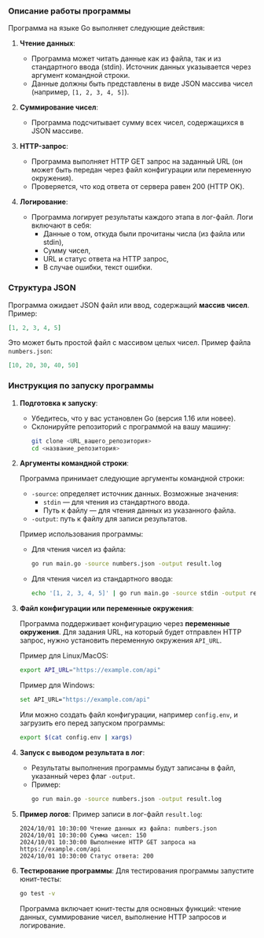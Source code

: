 ### Описание работы программы

Программа на языке Go выполняет следующие действия:

1. **Чтение данных**: 
   - Программа может читать данные как из файла, так и из стандартного ввода (stdin). Источник данных указывается через аргумент командной строки.
   - Данные должны быть представлены в виде JSON массива чисел (например, `[1, 2, 3, 4, 5]`).
   
2. **Суммирование чисел**:
   - Программа подсчитывает сумму всех чисел, содержащихся в JSON массиве.

3. **HTTP-запрос**:
   - Программа выполняет HTTP GET запрос на заданный URL (он может быть передан через файл конфигурации или переменную окружения).
   - Проверяется, что код ответа от сервера равен 200 (HTTP OK).

4. **Логирование**:
   - Программа логирует результаты каждого этапа в лог-файл. Логи включают в себя:
     - Данные о том, откуда были прочитаны числа (из файла или stdin),
     - Сумму чисел,
     - URL и статус ответа на HTTP запрос,
     - В случае ошибки, текст ошибки.

### Структура JSON

Программа ожидает JSON файл или ввод, содержащий **массив чисел**. Пример:

```json
[1, 2, 3, 4, 5]
```

Это может быть простой файл с массивом целых чисел. Пример файла `numbers.json`:

```json
[10, 20, 30, 40, 50]
```

### Инструкция по запуску программы

1. **Подготовка к запуску**:
   - Убедитесь, что у вас установлен Go (версия 1.16 или новее).
   - Склонируйте репозиторий с программой на вашу машину:
     ```bash
     git clone <URL_вашего_репозитория>
     cd <название_репозитория>
     ```

2. **Аргументы командной строки**:

   Программа принимает следующие аргументы командной строки:

   - `-source`: определяет источник данных. Возможные значения:
     - `stdin` — для чтения из стандартного ввода.
     - Путь к файлу — для чтения данных из указанного файла.
   - `-output`: путь к файлу для записи результатов.

   Пример использования программы:

   - Для чтения чисел из файла:
     ```bash
     go run main.go -source numbers.json -output result.log
     ```

   - Для чтения чисел из стандартного ввода:
     ```bash
     echo '[1, 2, 3, 4, 5]' | go run main.go -source stdin -output result.log
     ```

3. **Файл конфигурации или переменные окружения**:
   
   Программа поддерживает конфигурацию через **переменные окружения**. Для задания URL, на который будет отправлен HTTP запрос, нужно установить переменную окружения `API_URL`.

   Пример для Linux/MacOS:
   ```bash
   export API_URL="https://example.com/api"
   ```

   Пример для Windows:
   ```bash
   set API_URL="https://example.com/api"
   ```

   Или можно создать файл конфигурации, например `config.env`, и загрузить его перед запуском программы:
   ```bash
   export $(cat config.env | xargs)
   ```

4. **Запуск с выводом результата в лог**:
   - Результаты выполнения программы будут записаны в файл, указанный через флаг `-output`.
   - Пример:
     ```bash
     go run main.go -source numbers.json -output result.log
     ```

5. **Пример логов**:
   Пример записи в лог-файл `result.log`:
   ```
   2024/10/01 10:30:00 Чтение данных из файла: numbers.json
   2024/10/01 10:30:00 Сумма чисел: 150
   2024/10/01 10:30:00 Выполнение HTTP GET запроса на https://example.com/api
   2024/10/01 10:30:00 Статус ответа: 200
   ```

6. **Тестирование программы**:
   Для тестирования программы запустите юнит-тесты:
   ```bash
   go test -v
   ```

   Программа включает юнит-тесты для основных функций: чтение данных, суммирование чисел, выполнение HTTP запросов и логирование.